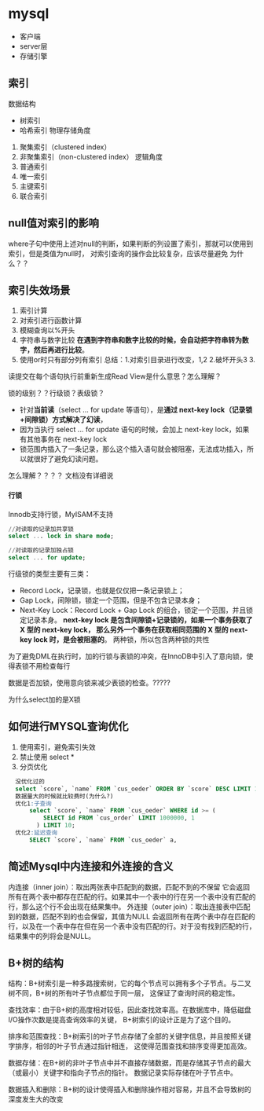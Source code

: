 # mysql
* 客户端
* server层
* 存储引擎

## 索引
数据结构
* 树索引
* 哈希索引
物理存储角度
1. 聚集索引（clustered index）
2. 非聚集索引（non-clustered index）
逻辑角度
3. 普通索引
4. 唯一索引
5. 主键索引
6. 联合索引

## null值对索引的影响
where子句中使用上述对null的判断，如果判断的列设置了索引，那就可以使用到索引，但是类值为null时，
对索引查询的操作会比较复杂，应该尽量避免
为什么？？

## 索引失效场景
1. 索引计算
2. 对索引进行函数计算
3. 模糊查询以%开头
4. 字符串与数字比较 **在遇到字符串和数字比较的时候，会自动把字符串转为数字，然后再进行比较**。
5. 使用or时只有部分列有索引
总结：1.对索引目录进行改变，1,2   2.破坏开头3   3.



读提交在每个语句执行前重新生成Read View是什么意思？怎么理解？



锁的级别？？行级锁？表级锁？

- 针对**当前读**（select ... for update 等语句），是**通过 next-key lock（记录锁+间隙锁）方式解决了幻读**，
- 因为当执行 select ... for update 语句的时候，会加上 next-key lock，如果有其他事务在 next-key lock 
- 锁范围内插入了一条记录，那么这个插入语句就会被阻塞，无法成功插入，所以就很好了避免幻读问题。

怎么理解？？？？ 文档没有详细说





#### 行锁

Innodb支持行锁，MyISAM不支持

```sql
//对读取的记录加共享锁
select ... lock in share mode;

//对读取的记录加独占锁
select ... for update;
```

行级锁的类型主要有三类：
- Record Lock，记录锁，也就是仅仅把一条记录锁上；
- Gap Lock，间隙锁，锁定一个范围，但是不包含记录本身；
- Next-Key Lock：Record Lock + Gap Lock 的组合，锁定一个范围，并且锁定记录本身。
  **next-key lock 是包含间隙锁+记录锁的，如果一个事务获取了 X 型的 next-key lock，
那么另外一个事务在获取相同范围的 X 型的 next-key lock 时，是会被阻塞的**。
两种锁，所以包含两种锁的共性



为了避免DML在执行时，加的行锁与表锁的冲突，在InnoDB中引入了意向锁，使得表锁不用检查每行

数据是否加锁，使用意向锁来减少表锁的检查。?????



为什么select加的是X锁

## 如何进行MYSQL查询优化
1. 使用索引，避免索引失效
2. 禁止使用 select *
3. 分页优化
  ```sql
    没优化过的
    select `score`, `name` FROM `cus_oeder` ORDER BY `score` DESC LIMIT 1000000, 10;
    数据量大的时候就比较费时(为什么?)
    优化1:子查询
        select `score`, `name` FROM `cus_oeder` WHERE id >= (
            SELECT id FROM `cus_order` LIMIT 1000000, 1
          ) LIMIT 10;
    优化2:延迟查询
        SELECT `score`, `name` FROM `cus_oeder` a, 
  ```

## 简述Mysql中内连接和外连接的含义
内连接（inner join）：取出两张表中匹配到的数据，匹配不到的不保留
它会返回所有在两个表中都存在匹配的行。如果其中一个表中的行在另一个表中没有匹配的行，那么这个行不会出现在结果集中。
外连接（outer join）：取出连接表中匹配到的数据，匹配不到的也会保留，其值为NULL
会返回所有在两个表中存在匹配的行，以及在一个表中存在但在另一个表中没有匹配的行。对于没有找到匹配的行，结果集中的列将会是NULL。


## B+树的结构
结构：B+树索引是一种多路搜索树，它的每个节点可以拥有多个子节点。与二叉树不同，B+树的所有叶子节点都位于同一层，
这保证了查询时间的稳定性。

查找效率：由于B+树的高度相对较低，因此查找效率高。在数据库中，降低磁盘I/O操作次数是提高查询效率的关键，
B+树索引的设计正是为了这个目的。

排序和范围查找：B+树索引的叶子节点存储了全部的关键字信息，并且按照关键字排序，相邻的叶子节点通过指针相连，
这使得范围查找和排序变得更加高效。

数据存储：在B+树的非叶子节点中并不直接存储数据，而是存储其子节点的最大（或最小）关键字和指向子节点的指针。
数据记录实际存储在叶子节点中。

数据插入和删除：B+树的设计使得插入和删除操作相对容易，并且不会导致树的深度发生大的改变
